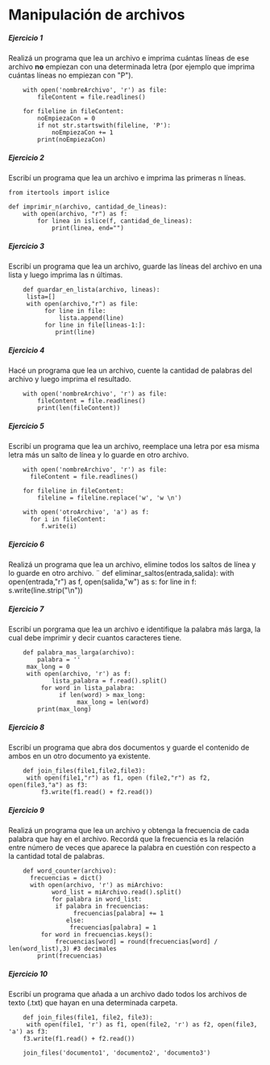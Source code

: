 # **Manipulación de archivos**

##### **Ejercicio 1**
Realizá un programa que lea un archivo e imprima cuántas líneas de ese archivo **no** empiezan con una determinada letra (por ejemplo que imprima cuántas líneas no empiezan con "P").

        with open('nombreArchivo', 'r') as file: 
            fileContent = file.readlines()

        for fileline in fileContent: 
            noEmpiezaCon = 0 
            if not str.startswith(fileline, 'P'): 
                noEmpiezaCon += 1
            print(noEmpiezaCon) 

##### **Ejercicio 2**
Escribí un programa que lea un archivo e imprima las primeras n líneas.

    from itertools import islice

    def imprimir_n(archivo, cantidad_de_lineas):
        with open(archivo, "r") as f:
            for linea in islice(f, cantidad_de_lineas):
                print(linea, end="")

##### **Ejercicio 3**
Escribí un programa que lea un archivo, guarde las líneas del archivo en una lista y luego imprima las n últimas.

        def guardar_en_lista(archivo, lineas):
         lista=[]
         with open(archivo,"r") as file:
              for line in file:
                  lista.append(line)
              for line in file[lineas-1:]:
                 print(line)

##### **Ejercicio 4**
Hacé un programa que lea un archivo, cuente la cantidad de palabras del archivo y luego imprima el resultado.

        with open('nombreArchivo', 'r') as file: 
            fileContent = file.readlines()
            print(len(fileContent)) 

##### **Ejercicio 5**
Escribí un programa que lea un archivo, reemplace una letra por esa misma letra más un salto de línea y lo guarde en otro archivo.

        with open('nombreArchivo', 'r') as file: 
          fileContent = file.readlines()

        for fileline in fileContent: 
            fileline = fileline.replace('w', 'w \n')

        with open('otroArchivo', 'a') as f: 
          for i in fileContent:
             f.write(i) 

##### **Ejercicio 6**
Realizá un programa que lea un archivo, elimine todos los saltos de línea y lo guarde en otro archivo.
¨
        def eliminar_saltos(entrada,salida):
         with open(entrada,"r") as f, open(salida,"w") as s:
             for line in f:
                    s.write(line.strip("\n"))

##### **Ejercicio 7**
Escribí un porgrama que lea un archivo e identifique la palabra más larga, la cual debe imprimir y decir cuantos caracteres tiene.

        def palabra_mas_larga(archivo): 
            palabra = '' 
         max_long = 0
         with open(archivo, 'r') as f: 
                lista_palabra = f.read().split()
             for word in lista_palabra:
                  if len(word) > max_long: 
                       max_long = len(word)
            print(max_long) 

##### **Ejercicio 8**
Escribí un programa que abra dos documentos y guarde el contenido de ambos en un otro documento ya existente.

        def join_files(file1,file2,file3):
         with open(file1,"r") as f1, open (file2,"r") as f2, open(file3,"a") as f3:
             f3.write(f1.read() + f2.read())

##### **Ejercicio 9**
Realizá un programa que lea un archivo y obtenga la frecuencia de cada palabra que hay en el archivo. Recordá que la frecuencia es la relación entre número de veces que aparece la palabra en cuestión con respecto a la cantidad total de palabras.

        def word_counter(archivo): 
          frecuencias = dict() 
          with open(archivo, 'r') as miArchivo: 
                word_list = miArchivo.read().split() 
                for palabra in word_list:
                 if palabra in frecuencias: 
                      frecuencias[palabra] += 1
                    else: 
                     frecuencias[palabra] = 1 
             for word in frecuencias.keys(): 
                 frecuencias[word] = round(frecuencias[word] / len(word_list),3) #3 decimales 
            print(frecuencias) 

##### **Ejercicio 10**
Escribí un programa que añada a un archivo dado todos los archivos de texto (.txt) que hayan en una determinada carpeta.

        def join_files(file1, file2, file3): 
         with open(file1, 'r') as f1, open(file2, 'r') as f2, open(file3, 'a') as f3: 
        f3.write(f1.read() + f2.read())

        join_files('documento1', 'documento2', 'documento3')
